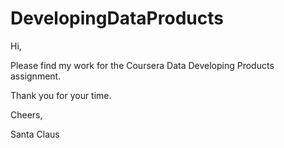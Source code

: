 # DevelopingDataProducts

Hi, 

Please find my work for the Coursera Data Developing Products assignment. 

Thank you for your time. 

Cheers, 

Santa Claus
